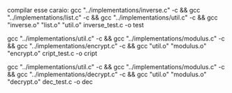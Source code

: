 compilar esse caraio:
gcc "../implementations/inverse.c" -c && gcc "../implementations/list.c" -c && gcc "../implementations/util.c" -c && gcc "inverse.o" "list.o" "util.o" inverse_test.c -o test

gcc "../implementations/util.c" -c && gcc "../implementations/modulus.c" -c && gcc  "../implementations/encrypt.c" -c && gcc "util.o" "modulus.o" "encrypt.o" cript_test.c -o cript

gcc "../implementations/util.c" -c && gcc "../implementations/modulus.c" -c  && gcc  "../implementations/decrypt.c" -c && gcc "util.o" "modulus.o" "decrypt.o" dec_test.c -o dec